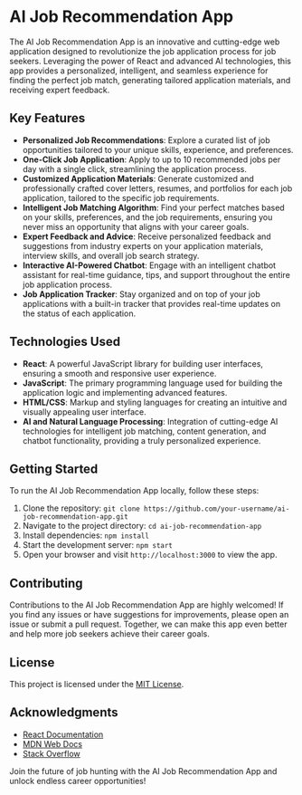 # AI Job Recommendation App

The AI Job Recommendation App is an innovative and cutting-edge web application designed to revolutionize the job application process for job seekers. Leveraging the power of React and advanced AI technologies, this app provides a personalized, intelligent, and seamless experience for finding the perfect job match, generating tailored application materials, and receiving expert feedback.

## Key Features

- **Personalized Job Recommendations**: Explore a curated list of job opportunities tailored to your unique skills, experience, and preferences.
- **One-Click Job Application**: Apply to up to 10 recommended jobs per day with a single click, streamlining the application process.
- **Customized Application Materials**: Generate customized and professionally crafted cover letters, resumes, and portfolios for each job application, tailored to the specific job requirements.
- **Intelligent Job Matching Algorithm**: Find your perfect matches based on your skills, preferences, and the job requirements, ensuring you never miss an opportunity that aligns with your career goals.
- **Expert Feedback and Advice**: Receive personalized feedback and suggestions from industry experts on your application materials, interview skills, and overall job search strategy.
- **Interactive AI-Powered Chatbot**: Engage with an intelligent chatbot assistant for real-time guidance, tips, and support throughout the entire job application process.
- **Job Application Tracker**: Stay organized and on top of your job applications with a built-in tracker that provides real-time updates on the status of each application.

## Technologies Used

- **React**: A powerful JavaScript library for building user interfaces, ensuring a smooth and responsive user experience.
- **JavaScript**: The primary programming language used for building the application logic and implementing advanced features.
- **HTML/CSS**: Markup and styling languages for creating an intuitive and visually appealing user interface.
- **AI and Natural Language Processing**: Integration of cutting-edge AI technologies for intelligent job matching, content generation, and chatbot functionality, providing a truly personalized experience.

## Getting Started

To run the AI Job Recommendation App locally, follow these steps:

1. Clone the repository: `git clone https://github.com/your-username/ai-job-recommendation-app.git`
2. Navigate to the project directory: `cd ai-job-recommendation-app`
3. Install dependencies: `npm install`
4. Start the development server: `npm start`
5. Open your browser and visit `http://localhost:3000` to view the app.

## Contributing

Contributions to the AI Job Recommendation App are highly welcomed! If you find any issues or have suggestions for improvements, please open an issue or submit a pull request. Together, we can make this app even better and help more job seekers achieve their career goals.

## License

This project is licensed under the [MIT License](LICENSE).

## Acknowledgments

- [React Documentation](https://reactjs.org/docs/)
- [MDN Web Docs](https://developer.mozilla.org/en-US/)
- [Stack Overflow](https://stackoverflow.com/)

Join the future of job hunting with the AI Job Recommendation App and unlock endless career opportunities!
